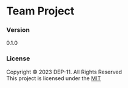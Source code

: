 # Team Project

### Version
0.1.0

### License
Copyright &copy; 2023 DEP-11. All Rights Reserved <br>
This project is licensed under the [MIT](LICENSE.txt) 